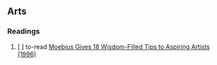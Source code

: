 ## Arts

### Readings

  1. [ ] to-read [Moebius Gives 18 Wisdom-Filled Tips to Aspiring Artists (1996)](http://www.openculture.com/2015/03/moebius-gives-18-wisdom-filled-tips-to-aspiring-artists-1996.html)